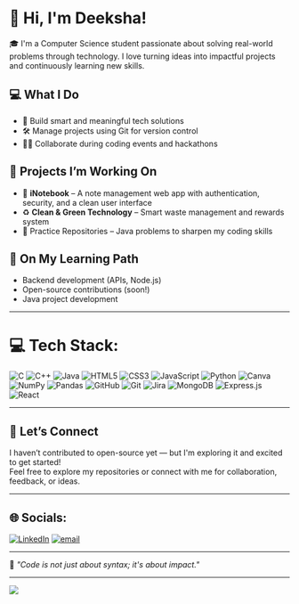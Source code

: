 <!--[![MasterHead](add link which image u want)](https://Deeksha224.io) -->

# 👋 Hi, I'm Deeksha!

🎓 I'm a Computer Science student passionate about solving real-world problems through technology. I love turning ideas into impactful projects and continuously learning new skills.

## 💻 What I Do

- 🧠 Build smart and meaningful tech solutions  
- 🛠️ Manage projects using Git for version control  
- 👩‍💻 Collaborate during coding events and hackathons  

## 🚧 Projects I’m Working On

- 📝 **iNotebook** – A note management web app with authentication, security, and a clean user interface  
- ♻️ **Clean & Green Technology** – Smart waste management and rewards system  
- 📘 Practice Repositories – Java problems to sharpen my coding skills  

## 🌱 On My Learning Path

- Backend development (APIs, Node.js)  
- Open-source contributions (soon!)  
- Java project development

---

# 💻 Tech Stack:
![C](https://img.shields.io/badge/c-%2300599C.svg?style=flat-square&logo=c&logoColor=white) 
![C++](https://img.shields.io/badge/c++-%2300599C.svg?style=flat-square&logo=c%2B%2B&logoColor=white) 
![Java](https://img.shields.io/badge/java-%23ED8B00.svg?style=flat-square&logo=openjdk&logoColor=white) 
![HTML5](https://img.shields.io/badge/html5-%23E34F26.svg?style=flat-square&logo=html5&logoColor=white) 
![CSS3](https://img.shields.io/badge/css3-%231572B6.svg?style=flat-square&logo=css3&logoColor=white)
![JavaScript](https://img.shields.io/badge/javascript-%23323330.svg?style=flat-square&logo=javascript&logoColor=%23F7DF1E) 
![Python](https://img.shields.io/badge/python-3670A0?style=flat-square&logo=python&logoColor=ffdd54) 
![Canva](https://img.shields.io/badge/Canva-%2300C4CC.svg?style=flat-square&logo=Canva&logoColor=white) 
![NumPy](https://img.shields.io/badge/numpy-%23013243.svg?style=flat-square&logo=numpy&logoColor=white) 
![Pandas](https://img.shields.io/badge/pandas-%23150458.svg?style=flat-square&logo=pandas&logoColor=white) 
![GitHub](https://img.shields.io/badge/github-%23121011.svg?style=flat-square&logo=github&logoColor=white) 
![Git](https://img.shields.io/badge/git-%23F05033.svg?style=flat-square&logo=git&logoColor=white) 
![Jira](https://img.shields.io/badge/jira-%230A0FFF.svg?style=flat-square&logo=jira&logoColor=white) 
![MongoDB](https://img.shields.io/badge/MongoDB-%234ea94b.svg?style=flat-square&logo=mongodb&logoColor=white) 
![Express.js](https://img.shields.io/badge/express.js-%23404d59.svg?style=flat-square&logo=express&logoColor=%2361DAFB) 
![React](https://img.shields.io/badge/react-%2320232a.svg?style=flat-square&logo=react&logoColor=%2361DAFB) 

---

## 🤝 Let’s Connect

I haven’t contributed to open-source yet — but I'm exploring it and excited to get started!  
Feel free to explore my repositories or connect with me for collaboration, feedback, or ideas.

---

## 🌐 Socials:
[![LinkedIn](https://img.shields.io/badge/LinkedIn-%230077B5.svg?logo=linkedin&logoColor=white)](https://linkedin.com/in/deeksha-agarwal3) [![email](https://img.shields.io/badge/Email-D14836?logo=gmail&logoColor=white)](mailto:agarwaldeeksha246@gmail.com) 

---

🔗 _"Code is not just about syntax; it's about impact."_

---



[![](https://visitcount.itsvg.in/api?id=Deeksha224&icon=10&color=13)](https://visitcount.itsvg.in)

<!-- Proudly created with GPRM ( https://gprm.itsvg.in ) -->
